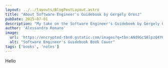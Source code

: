 ```yaml
---
layout: ../../layouts/BlogPostLayout.astro
title: "About Software Engineer's Guidebook by Gergely Orosz"
pubDate: 2025-07-01
description: "My take on the Software Engineer's Guidebook by Gergely Orosz"
author: 'Alessandro Romano'
image:
  url: 'https://encrypted-tbn0.gstatic.com/images?q=tbn:ANd9GcS8lpzQ4YQXHVDu80d5qXOjKzSR_mQevEEwqFI2POzWJFN9Cb19'
  alt: "Software Engineer's Guidebook Book Cover"
tags: ['books', 'notes']
---
```


Hello
